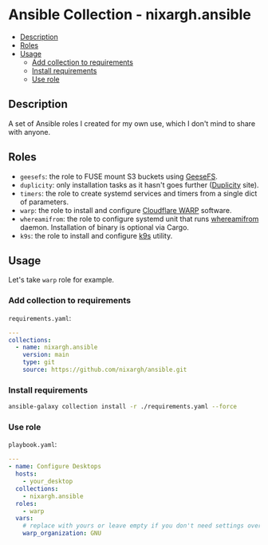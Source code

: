 # Ansible Collection - nixargh.ansible

<!-- vim-markdown-toc GitLab -->

* [Description](#description)
* [Roles](#roles)
* [Usage](#usage)
    * [Add collection to requirements](#add-collection-to-requirements)
    * [Install requirements](#install-requirements)
    * [Use role](#use-role)

<!-- vim-markdown-toc -->

## Description

A set of Ansible roles I created for my own use, which I don't mind to share with anyone.

## Roles

- `geesefs`: the role to FUSE mount S3 buckets using [GeeseFS](https://github.com/yandex-cloud/geesefs).
- `duplicity`: only installation tasks as it hasn't goes further ([Duplicity](https://duplicity.gitlab.io/docs.html) site).
- `timers`: the role to create systemd services and timers from a single dict of parameters.
- `warp`: the role to install and configure [Cloudflare WARP](https://developers.cloudflare.com/warp-client/get-started/linux/) software.
- `whereamifrom`: the role to configure systemd unit that runs [whereamifrom](https://crates.io/crates/whereamifrom) daemon. Installation of binary is optional via Cargo.
- `k9s`: the role to install and configure [k9s](https://k9scli.io/) utility.

## Usage

Let's take `warp` role for example.

### Add collection to requirements

`requirements.yaml`:
```yaml
---
collections:
  - name: nixargh.ansible
    version: main
    type: git
    source: https://github.com/nixargh/ansible.git
```

### Install requirements

```bash
ansible-galaxy collection install -r ./requirements.yaml --force
```

### Use role

`playbook.yaml`:
```yaml
---
- name: Configure Desktops
  hosts:
    - your_desktop
  collections:
    - nixargh.ansible
  roles:
    - warp
  vars:
    # replace with yours or leave empty if you don't need settings override
    warp_organization: GNU
```
